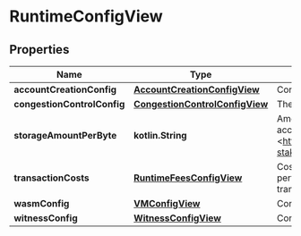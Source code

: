 
# RuntimeConfigView

## Properties
| Name | Type | Description | Notes |
| ------------ | ------------- | ------------- | ------------- |
| **accountCreationConfig** | [**AccountCreationConfigView**](AccountCreationConfigView.md) | Config that defines rules for account creation. |  |
| **congestionControlConfig** | [**CongestionControlConfigView**](CongestionControlConfigView.md) | The configuration for congestion control. |  |
| **storageAmountPerByte** | **kotlin.String** | Amount of yN per byte required to have on the account.  See &lt;https://nomicon.io/Economics/Economic#state-stake&gt; for details. |  |
| **transactionCosts** | [**RuntimeFeesConfigView**](RuntimeFeesConfigView.md) | Costs of different actions that need to be performed when sending and processing transaction and receipts. |  |
| **wasmConfig** | [**VMConfigView**](VMConfigView.md) | Config of wasm operations. |  |
| **witnessConfig** | [**WitnessConfigView**](WitnessConfigView.md) | Configuration specific to ChunkStateWitness. |  |



